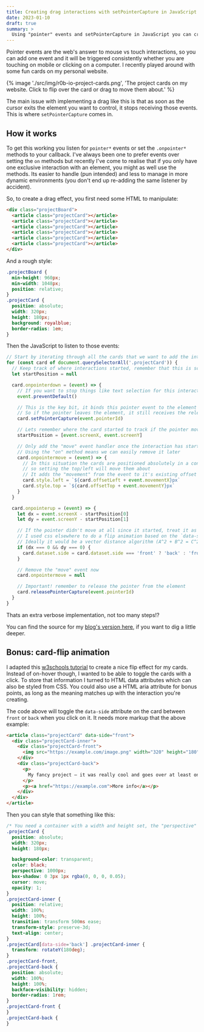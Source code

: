 ```yaml
---
title: Creating drag interactions with setPointerCapture in JavaScript
date: 2023-01-10
draft: true
summary: >
  Using "pointer" events and setPointerCapture in JavaScript you can create drag interactions with quite little JavaScript.
---
```


Pointer events are the web's answer to mouse vs touch interactions, so you can add one event and it will be triggered consistently whether you are touching on mobile or clicking on a computer. I recently played around with some fun cards on my personal website.

{% image './src/img/r0b-io-project-cards.png', 'The project cards on my website. Click to flip over the card or drag to move them about.' %}

The main issue with implementing a drag like this is that as soon as the cursor exits the element you want to control, it stops receiving those events.
This is where `setPointerCapture` comes in.

## How it works

To get this working you listen for `pointer*` events or set the `.onpointer*` methods to your callback.
I've always been one to prefer events over setting the `on` methods but recently I've come to realise that if you only have one exclusive interaction with an element, you might as well use the methods.
Its easier to handle (pun intended) and less to manage in more dynamic environments (you don't end up re-adding the same listener by accident).

So, to create a drag effect, you first need some HTML to manipulate:

```html
<div class="projectBoard">
  <article class="projectCard"></article>
  <article class="projectCard"></article>
  <article class="projectCard"></article>
  <article class="projectCard"></article>
  <article class="projectCard"></article>
  <article class="projectCard"></article>
</div>
```

And a rough style:

```css
.projectBoard {
  min-height: 960px;
  min-width: 1048px;
  position: relative;
}
.projectCard {
  position: absolute;
  width: 320px;
  height: 180px;
  background: royalblue;
  border-radius: 1em;
}
```

Then the JavaScript to listen to those events:

```ts
// Start by iterating through all the cards that we want to add the interaction too
for (const card of document.querySelectorAll('.projectCard')) {
  // Keep track of where interactions started, remember that this is scoped for each card
  let startPosition = null

  card.onpointerdown = (event) => {
    // If you want to stop things like text selection for this interaction
    event.preventDefault()

    // This is the key bit, it binds this pointer event to the element until you tell it to stop
    // So if the pointer leaves the element, it still receives the relevant events.
    card.setPointerCapture(event.pointerId)

    // Lets remember where the card started to track if the pointer moved or not
    startPosition = [event.screenX, event.screenY]

    // Only add the "move" event handler once the interaction has started
    // Using the "on" method means we can easily remove it later
    card.onpointermove = (event) => {
      // In this situation the cards are positioned absolutely in a container
      // so setting the top/left will move them about
      // It adds the "movement" from the event to it's existing offset in that direction
      card.style.left = `${card.offsetLeft + event.movementX}px`
      card.style.top = `${card.offsetTop + event.movementY}px`
    }
  }

  card.onpointerup = (event) => {
    let dx = event.screenX - startPosition[0]
    let dy = event.screenY - startPosition[1]

    // If the pointer didn't move at all since it started, treat it as a click
    // I used css elsewhere to do a flip animation based on the `data-side="front"` vs back property.
    // Ideally it would be a vector distance algorithm (A^2 + B^2 = C^2 stuff)
    if (dx === 0 && dy === 0) {
      card.dataset.side = card.dataset.side === 'front' ? 'back' : 'front'
    }

    // Remove the "move" event now
    card.onpointermove = null

    // Important! remember to release the pointer from the element
    card.releasePointerCapture(event.pointerId)
  }
}
```

Thats an extra verbose implementation, not too many steps!?

You can find the source for my [blog's version here](https://github.com/robb-j/r0b-home/blob/134abc134b6a768056a89bedb4b229b522060b42/src/js/app.ts#L144-L194),
if you want to dig a little deeper.

## Bonus: card-flip animation

I adapted this [w3schools tutorial](https://www.w3schools.com/howto/howto_css_flip_card.asp) to create a nice flip effect for my cards.
Instead of on-hover though, I wanted to be able to toggle the cards with a click.
To store that information I turned to HTML data attributes which can also be styled from CSS.
You could also use a HTML aria attribute for bonus points, as long as the meaning matches up with the interaction you're creating.

The code above will toggle the `data-side` attribute on the card between `front` or `back` when you click on it.
It needs more markup that the above example:

```html
<article class="projectCard" data-side="front">
  <div class="projectCard-inner">
    <div class="projectCard-front">
      <img src="https://example.com/image.png" width="320" height="180" />
    </div>
    <div class="projectCard-back">
      <p>
        My fancy project — it was really cool and goes over at least one line
      </p>
      <p><a href="https://example.com">More info</a></p>
    </div>
  </div>
</article>
```

Then you can style that something like this:

```css
/* You need a container with a width and height set, the "perspective" is needed for the 3d effect */
.projectCard {
  position: absolute;
  width: 320px;
  height: 180px;

  background-color: transparent;
  color: black;
  perspective: 1000px;
  box-shadow: 0 3px 1px rgba(0, 0, 0, 0.05);
  cursor: move;
  opacity: 1;
}
.projectCard-inner {
  position: relative;
  width: 100%;
  height: 100%;
  transition: transform 500ms ease;
  transform-style: preserve-3d;
  text-align: center;
}
.projectCard[data-side='back'] .projectCard-inner {
  transform: rotateY(180deg);
}
.projectCard-front,
.projectCard-back {
  position: absolute;
  width: 100%;
  height: 100%;
  backface-visibility: hidden;
  border-radius: 1rem;
}
.projectCard-front {
}
.projectCard-back {
}
```
